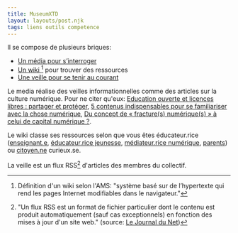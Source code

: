 ```yaml
---
title: MuseumXTD
layout: layouts/post.njk
tags: liens outils competence
---
```




Il se compose de plusieurs briques:
- [Un média pour s’interroger](https://resnumerica.org/media/)
- [Un wiki [^1] pour trouver des ressources](https://wiki.resnumerica.org/)
- [Une veille pour se tenir au courant](https://veille.resnumerica.org/)


Le media réalise des veilles informationnelles comme des articles sur la culture numérique. Pour ne citer qu'eux: [Education ouverte et licences libres : partager et protéger](https://resnumerica.org/education-ouverte-et-licences-libres-partager-et-proteger/), [5 contenus indispensables pour se familiariser avec la chose numérique](https://resnumerica.org/les-5-contenus-indispensables-pour-se-familiariser-avec-la-chose-numerique/), [Du concept de « fracture(s) numérique(s) » à celui de capital numérique ?](https://resnumerica.org/fractures-numeriques-capital-numerique/). 

Le wiki classe ses ressources selon que vous êtes éducateur.rice ([enseignant.e](https://wiki.resnumerica.org/ressources-pedagogiques/enseignants), [éducateur.rice jeunesse](https://wiki.resnumerica.org/ressources-pedagogiques/educateurs-jeunesse), [médiateur.rice numérique](https://wiki.resnumerica.org/ressources-pedagogiques/mediateurs), [parents](https://wiki.resnumerica.org/ressources-pedagogiques/parents)) ou [citoyen.ne](https://wiki.resnumerica.org/ressources-citoyen) curieux.se. 

La veille est un flux RSS[^2] d'articles des membres du collectif. 


[^1]: Définition d'un wiki selon l'[AMS](http://msw.be/wp-content/uploads/2020/01/VMS_Digitalisierung_F_Web.pdf): "système basé sur de l’hypertexte qui rend les pages Internet modifiables dans le navigateur."
[^2]: "Un flux RSS est un format de fichier particulier dont le contenu est produit automatiquement (sauf cas exceptionnels) en fonction des mises à jour d'un site web." (source: [Le Journal du Net](https://www.journaldunet.fr/web-tech/guide-de-l-entreprise-digitale/1125572-rss-qu-est-ce-que-c-est/))